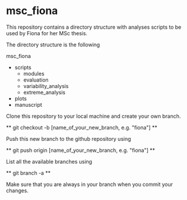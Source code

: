 # msc_fiona

This repository contains a directory structure with analyses scripts to be used by Fiona for her MSc thesis.

The directory structure is the following

msc_fiona
  - scripts
    - modules
    - evaluation
    - variability_analysis
    - extreme_analysis
  - plots
  - manuscript


Clone this repository to your local machine and create your own branch. 

  ** git checkout -b [name_of_your_new_branch, e.g. "fiona"] **

Push this new branch to the github repository using

  ** git push origin [name_of_your_new_branch, e.g. "fiona"] **

List all the available branches using

  ** git branch -a **

Make sure that you are always in your branch when you commit your changes.


